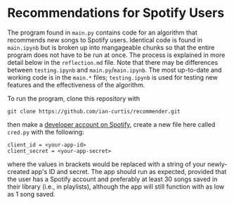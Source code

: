 # Recommendations for Spotify Users

The program found in `main.py` contains code for an algorithm that recommends new songs to Spotify users. Identical code is found in `main.ipynb` but is broken up into mangageable chunks so that the entire program does not have to be run at once. The process is explained in more detail below in the `reflection.md` file. Note that there may be differences between `testing.ipynb` and `main.py`/`main.ipynb`. The most up-to-date and working code is in the `main.*` files; `testing.ipynb` is used for testing new features and the effectiveness of the algorithm.

To run the program, clone this repository with

```
git clone https://github.com/ian-curtis/recommender.git
```

then make a [developer account on Spotify](https://developer.spotify.com/), create a new file here called `cred.py` with the following:

```
client_id = <your-app-id>
client_secret = <your-app-secret>
```

where the values in brackets would be replaced with a string of your newly-created app's ID and secret. The app should run as expected, provided that the user has a Spotify account and preferably at least 30 songs saved in their library (i.e., in playlists), although the app will still function with as low as 1 song saved.